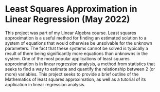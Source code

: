 # Least Squares Approximation in Linear Regression (May 2022)

This project was part of my Linear Algebra course. Least squares approximation is a useful method for finding an estimated solution to a system of equations that would otherwise be unsolvable for the unknown parameters. The fact that these systems cannot be solved is typically a result of there being significantly more equations than unknowns in the system. One of the most popular applications of least squares approximation is in linear regression analysis, a method from statistics that seeks to find a way to estimate and quantify the relationship between 2 (or more) variables. This project seeks to provide a brief outline of the Mathematics of least squares approximation, as well as a tutorial of its application in linear regression analysis.
